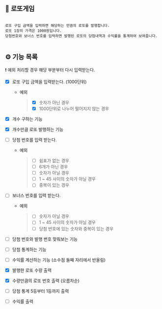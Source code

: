 ## 💸 로또게임

<pre>
<code>
로또 구입 금액을 입력하면 해당하는 만큼의 로또를 발행합니다.  
로또 1장의 가격은 1000원입니다.  
당첨번호와 보너스 번호를 입력하면 발행된 로또의 당첨내역과 수익률을 통계하여 보여줍니다.
</code>
</pre>

## ⚙ 기능 목록

❗ 예외 처리할 경우 해당 부분부터 다시 입력받는다.

- [x] 로또 구입 금액을 입력받는다. (1000단위)

  - 예외
    > - [x] 숫자가 아닌 경우
    > - [x] 1000단위로 나누어 떨어지지 않는 경우

- [x] 개수 구하는 기능

- [x] 개수만큼 로또 발행하는 기능

- [ ] 당첨 번호를 입력 받는다.

  - 예외
    > - [ ] 쉼표가 없는 경우
    > - [ ] 6개가 아닌 경우
    > - [ ] 숫자가 아닐 경우
    > - [ ] 1 ~ 45 사이의 숫자가 아닐 경우
    > - [ ] 중복이 있는 경우

- [ ] 보너스 번호를 입력 받는다.

  - 예외
    > - [ ] 숫자가 아닐 경우
    > - [ ] 1 ~ 45 사이의 숫자가 아닐 경우
    > - [ ] 당첨 번호에 있는 숫자와 중복이 있는 경우

- [ ] 당첨 번호와 발행 번호 맞춰보는 기능

- [ ] 당첨 통계하는 기능

- [ ] 수익률 계산하는 기능 (소수점 둘째 자리에서 반올림)

- [x] 발행한 로또 수량 출력

- [x] 수량만큼의 로또 번호 출력 (오름차순)

- [ ] 당첨 통계 5등부터 1등까지 출력

- [ ] 수익률 출력
